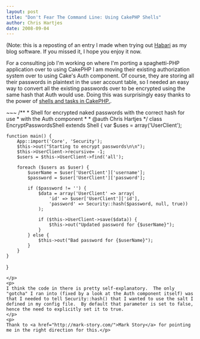 ```yaml
--- 
layout: post
title: "Don't Fear The Command Line: Using CakePHP Shells"
author: Chris Hartjes
date: 2008-09-04
---
```

<p>
(Note: this is a reposting of an entry I made when trying out <a href='http://habariproject.org'>Habari</a> as my blog software.  If you missed it, I hope you enjoy it now.</p>
<p>
For a consulting job I'm working on where I'm porting a spaghetti-PHP application over to using CakePHP I am moving their existing authorization system over to using Cake's Auth component.  Of course, they are storing all their passwords in plaintext in the user account table, so I needed an easy way to convert all the existing passwords over to be encrypted using the same hash that Auth would use.  Doing this was surprisingly easy thanks to the power of <a href="http://book.cakephp.org/view/110/Creating-Shells-Tasks">shells and tasks in CakePHP.</a>.
</p>
<p>
~~~
/**
 * Shell for encrypted naked passwords with the correct hash for use
 * with the Auth component
 *
 * @auth Chris Hartjes
 */
class EncryptPasswordsShell extends Shell {
	var $uses = array('UserClient');
	
	function main() {
		App::import('Core', 'Security');
		$this->out("Starting to encrypt passwords\n\n");
		$this->UserClient->recursive= -1;
		$users = $this->UserClient->find('all');
		
		foreach ($users as $user) {
			$userName = $user['UserClient']['username'];
			$password = $user['UserClient']['password'];
			
			if ($password != '') {
				$data = array('UserClient' => array(
					'id' => $user['UserClient']['id'],
					'password' => Security::hash($password, null, true))
				);
				
				if ($this->UserClient->save($data)) {
					$this->out("Updated password for {$userName}");
				}
			} else {
				$this->out("Bad password for {$userName}");
			}
		}
	}
}
~~~
</p>
<p>
I think the code in there is pretty self-explanatory.  The only "gotcha" I ran into (fixed by a look at the Auth component itself) was that I needed to tell Security::hash() that I wanted to use the salt I defined in my config file.  By default that parameter is set to false, hence the need to explicitly set it to true.
</p>
<p>
Thank to <a href="http://mark-story.com/">Mark Story</a> for pointing me in the right direction for this.</p>
